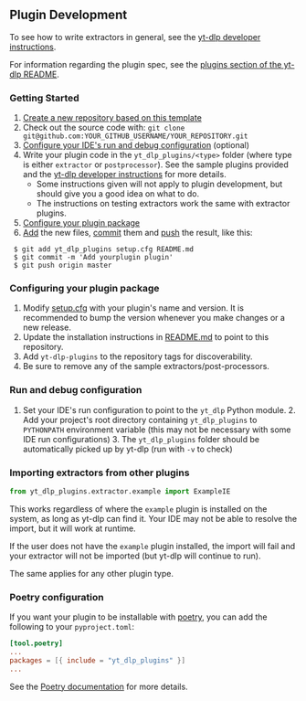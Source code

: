 ## Plugin Development

To see how to write extractors in general, see the [yt-dlp developer instructions](https://github.com/yt-dlp/yt-dlp/blob/master/CONTRIBUTING.md#developer-instructions).

For information regarding the plugin spec, see the [plugins section of the yt-dlp README](https://github.com/yt-dlp/yt-dlp#plugins).

### Getting Started

1. [Create a new repository based on this template](https://github.com/yt-dlp/yt-dlp-sample-plugins/generate)
2. Check out the source code with:
    `git clone git@github.com:YOUR_GITHUB_USERNAME/YOUR_REPOSITORY.git`
3. [Configure your IDE's run and debug configuration](#Run-and-debug-configuration) (optional)
4. Write your plugin code in the `yt_dlp_plugins/<type>` folder (where type is either `extractor` or `postprocessor`). See the sample plugins provided and the [yt-dlp developer instructions](https://github.com/yt-dlp/yt-dlp/blob/master/CONTRIBUTING.md#developer-instructions) for more details. 
    - Some instructions given will not apply to plugin development, but should give you a good idea on what to do. 
    - The instructions on testing extractors work the same with extractor plugins.
5. [Configure your plugin package](#Configuring-your-plugin-package)
6. [Add](https://git-scm.com/docs/git-add) the new files, [commit](https://git-scm.com/docs/git-commit) them and [push](https://git-scm.com/docs/git-push) the result, like this:
```git
 $ git add yt_dlp_plugins setup.cfg README.md
 $ git commit -m 'Add yourplugin plugin'
 $ git push origin master
```

### Configuring your plugin package

1. Modify [setup.cfg](setup.cfg) with your plugin's name and version. It is recommended to bump the version whenever you make changes or a new release.
2. Update the installation instructions in [README.md](README.md) to point to this repository.
3. Add `yt-dlp-plugins` to the repository tags for discoverability.
4. Be sure to remove any of the sample extractors/post-processors.

### Run and debug configuration
1. Set your IDE's run configuration to point to the `yt_dlp` Python module.
   2. Add your project's root directory containing `yt_dlp_plugins` to `PYTHONPATH` environment variable (this may not be necessary with some IDE run configurations)
   3. The `yt_dlp_plugins` folder should be automatically picked up by yt-dlp (run with `-v` to check)

### Importing extractors from other plugins

```py
from yt_dlp_plugins.extractor.example import ExampleIE
```

This works regardless of where the `example` plugin is installed on the system, as long as yt-dlp can find it. 
Your IDE may not be able to resolve the import, but it will work at runtime.

If the user does not have the `example` plugin installed, the import will fail and your extractor will not be imported (but yt-dlp will continue to run). 

The same applies for any other plugin type.

### Poetry configuration

If you want your plugin to be installable with [poetry](https://python-poetry.org/), you can add the following to your `pyproject.toml`:

```toml
[tool.poetry]
...
packages = [{ include = "yt_dlp_plugins" }]
...
```

See the [Poetry documentation](https://python-poetry.org/docs/pyproject/#packages) for more details.
